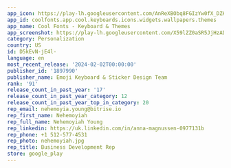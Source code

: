 ```yaml
---
app_icon: https://play-lh.googleusercontent.com/AnReXBObq8FGIzYw0fX_DZKsbFUKroxycmbfmAE5ogYG0O3EFSeCLbbYxszr_fz8dg
app_id: coolfonts.app.cool.keyboards.icons.widgets.wallpapers.themes
app_name: Cool Fonts - Keyboard & Themes
app_screenshot: https://play-lh.googleusercontent.com/X59lZZ0aSR5JjHzADIVWb6saMctdpwyCGTyw1xOu8igxfMeRjOX1B2I_s5rqRW3Szg
category: Personalization
country: US
id: D5kEvN-jE4l-
language: en
most_recent_release: '2024-02-02T00:00:00'
publisher_id: '1897990'
publisher_name: Emoji Keyboard & Sticker Design Team
rank: '91'
release_count_in_past_year: '17'
release_count_in_past_year_category: 12
release_count_in_past_year_top_in_category: 20
rep_email: nehemoyia.young@bitrise.io
rep_first_name: Nehemoyiah
rep_full_name: Nehemoyiah Young
rep_linkedin: https://uk.linkedin.com/in/anna-magnussen-0977131b
rep_phone: +1 512-577-4531
rep_photo: nehemoyiah.jpg
rep_title: Business Development Rep
store: google_play
---
```


